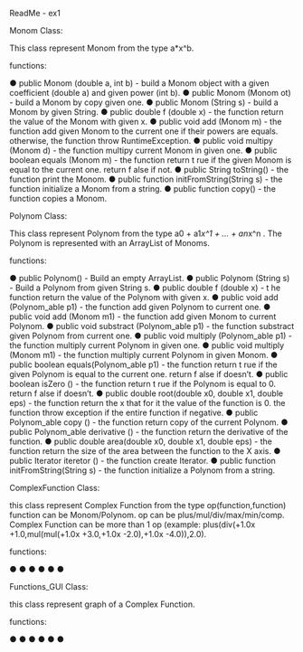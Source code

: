 ReadMe - ex1
 
Monom Class: 
 
This class represent Monom from the type a*x^b. 
 
functions: 
 
●	public Monom (double a, int b) - build a Monom object with a given coefficient (double a) and given power (int b). 
●	public Monom (Monom ot) - build a Monom by copy given one. 
●	public Monom (String s) - build a Monom by given String. 
●	public double f (double x) - the function return the value of the Monom with given x. 
●	public void add (Monom m) - the function add given Monom to the current one if their powers are equals. otherwise, the function throw RuntimeException. 
●	public void multipy (Monom d) - the function multipy current Monom in given one. 
●	public boolean equals (Monom m) - the function return t rue if the given Monom is equal to the current one. return f alse if not. 
●	public String toString() - the function print the Monom. 
● public function initFromString(String s) - the function initialize a Monom from a string.
● public function copy() - the function copies a Monom.

 
 
Polynom Class: 
 
This class represent Polynom from the type a0 + a1*x^1 + ... + an*x^n . 
The Polynom is represented with an ArrayList of Monoms.  
 
functions: 
 
●	public Polynom() - Build an empty ArrayList. 
●	public Polynom (String s) - Build a Polynom from given String s.
●	public double f (double x) - t he function return the value of the Polynom with given x. 
●	public void add (Polynom_able p1) - the function add given Polynom to current one. 
●	public void add (Monom m1) - the function add given Monom to current Polynom. 
●	public void substract (Polynom_able p1) - the function substract given Polynom from current one. 
●	public void multiply (Polynom_able p1) - the function multiply current Polynom in given one. 
●	public void multiply (Monom m1) - the function multiply current Polynom in given Monom. 
●	public boolean equals(Polynom_able p1) - the function return t rue if the given Polynom is equal to the current one. return f alse if doesn’t. 
●	public boolean isZero () - the function return t rue if the Polynom is equal to 0. return f alse if doesn’t. 
●	public double root(double x0, double x1, double eps) - the function return the x that for it the value of the function is 0. the function throw exception if the entire function if negative. 
●	public Polynom_able copy () - the function return copy of the current Polynom. 
●	public Polynom_able derivative () - the function return the derivative of the function. 
●	public double area(double x0, double x1, double eps) - the function return the size of the area between the function to the X axis. 
●	public Iterator<Monom> iteretor () - the function create Iterator. 
● public function initFromString(String s) - the function initialize a Polynom from a string.
 
 
 
 ComplexFunction Class: 
 
 this class represent Complex Function from the type op(function,function)
 function can be Monom/Polynom.
 op can be plus/mul/div/max/min/comp.
 Complex Function can be more than 1 op (example: plus(div(+1.0x +1.0,mul(mul(+1.0x +3.0,+1.0x -2.0),+1.0x -4.0)),2.0).
 
 functions:
 
 ●
 ●
 ●
 ●
 ●
 ●
 
 
 
 
 Functions_GUI Class: 
 
 this class represent graph of a Complex Function.
 
 functions:
 
 ●
 ●
 ●
 ●
 ●
 ●
 
 
 
 
 
 
 
 
 
 
 
 
